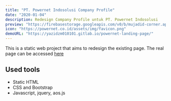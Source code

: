 ```yaml
---
title: "PT. Powernet Indosolusi Company Profile"
date: "2020-01-04"
description: Redesign Company Profile untuk PT. Powernet Indosolusi
preview: "https://firebasestorage.googleapis.com/v0/b/mujadid-corner.appspot.com/o/project_images%2FScreenshot_20231103_201815.png?alt=media"
icon: "https://powernet.co.id/assets/img/favicon.png"
demoURL: "https://yazidzm010101.gitlab.io/powernet-landing-page/"
---
```


This is a static web project that aims to redesign the existing page. The real page can be accessed [here](https://powernet.co.id)

## Used tools

- Static HTML
- CSS and Bootstrap
- Javascript, jquery, aos.js
